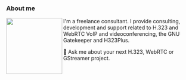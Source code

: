 ### About me
<img align="left" height="150" src="https://www.willamowius.de/images/jan.jpg">

I'm a freelance consultant. I provide consulting, development and support related to H.323 and WebRTC VoIP and videoconferencing, the GNU Gatekeeper and H323Plus.

💬 Ask me about your next H.323, WebRTC or GStreamer project.
